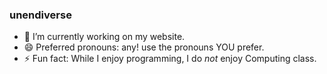 ### unendiverse
- 🔭 I’m currently working on my website.
- 😄 Preferred pronouns: any! use the pronouns YOU prefer.
- ⚡ Fun fact: While I enjoy programming, I do _not_ enjoy Computing class.


<!--
unendiverse/unendiverse is a ✨ _special_ ✨ repository because its `README.md` (this file) appears on your GitHub profile.

Here are some ideas to get you started:

- 🔭 I’m currently working on ...
- 🌱 I’m currently learning ...
- 👯 I’m looking to collaborate on ...
- 🤔 I’m looking for help with ...
- 💬 Ask me about ...
- 📫 How to reach me: ...
- 😄 Pronouns: ...
- ⚡ Fun fact: ...
-->
